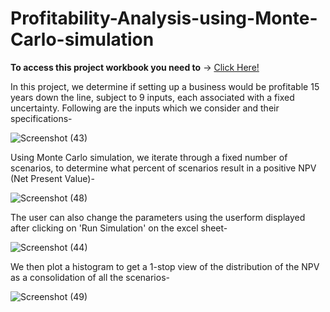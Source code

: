 # Profitability-Analysis-using-Monte-Carlo-simulation

**To access this project workbook you need to** -> [Click Here!](https://github.com/pranavtumkur/Profitability-Analysis-using-Monte-Carlo-simulation/blob/main/Profitability-Analysis-Tumkur-Monte%20Carlo.xlsm)

In this project, we determine if setting up a business would be profitable 15 years down the line, subject to 9 inputs, each associated with a fixed uncertainty. Following are the inputs which we consider and their specifications-

![Screenshot (43)](https://user-images.githubusercontent.com/65482013/103472748-17e26900-4db7-11eb-8ce0-cf0141c7110f.png)

Using Monte Carlo simulation, we iterate through a fixed number of scenarios, to determine what percent of scenarios result in a positive NPV (Net Present Value)-

![Screenshot (48)](https://user-images.githubusercontent.com/65482013/103472861-76f4ad80-4db8-11eb-8674-c7831bc374b2.png)

The user can also change the parameters using the userform displayed after clicking on 'Run Simulation' on the excel sheet-

![Screenshot (44)](https://user-images.githubusercontent.com/65482013/103472821-0057b000-4db8-11eb-810c-5ee26b1bcb12.png)

We then plot a histogram to get a 1-stop view of the distribution of the NPV as a consolidation of all the scenarios-

![Screenshot (49)](https://user-images.githubusercontent.com/65482013/103472857-63e1dd80-4db8-11eb-8f3c-2832b8f62cca.png)

